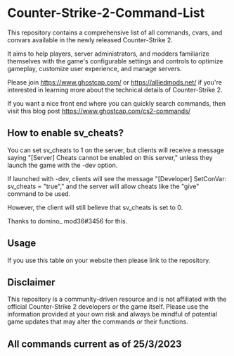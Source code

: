 # Counter-Strike-2-Command-List
This repository contains a comprehensive list of all commands, cvars, and convars available in the newly released Counter-Strike 2. 

It aims to help players, server administrators, and modders familiarize themselves with the game's configurable settings and controls to optimize gameplay, customize user experience, and manage servers. 

Please join <https://www.ghostcap.com/> or <https://alliedmods.net/> if you're interested in learning more about the technical details of Counter-Strike 2.

If you want a nice front end where you can quickly search commands, then visit this blog post <https://www.ghostcap.com/cs2-commands/>

## How to enable sv_cheats?
You can set sv_cheats to 1 on the server, but clients will receive a message saying "[Server] Cheats cannot be enabled on this server," unless they launch the game with the -dev option. 

If launched with -dev, clients will see the message "[Developer] SetConVar: sv_cheats = "true"," and the server will allow cheats like the "give" command to be used. 

However, the client will still believe that sv_cheats is set to 0.

Thanks to domino_ mod36#3456 for this.

## Usage
If you use this table on your website then please link to the repository.

## Disclaimer
This repository is a community-driven resource and is not affiliated with the official Counter-Strike 2 developers or the game itself. Please use the information provided at your own risk and always be mindful of potential game updates that may alter the commands or their functions.

## All commands current as of 25/3/2023